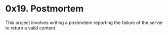 # 0x19. Postmortem
This project involves writing a postmotem reporting the failure of the server to return a valid content
